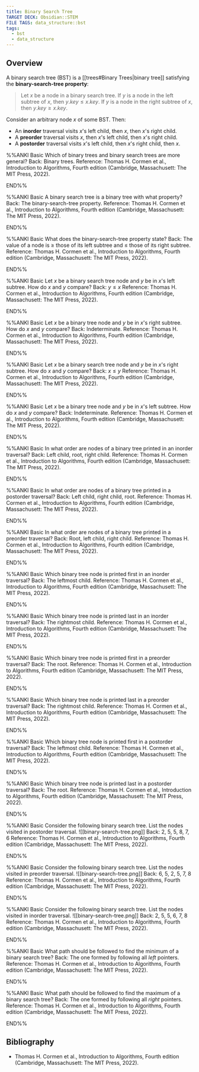 ```yaml
---
title: Binary Search Tree
TARGET DECK: Obsidian::STEM
FILE TAGS: data_structure::bst
tags:
  - bst
  - data_structure
---
```


## Overview

A binary search tree (BST) is a [[trees#Binary Trees|binary tree]] satisfying the **binary-search-tree property**:

> Let $x$ be a node in a binary search tree. If $y$ is a node in the left subtree of $x$, then $y.key \leq x.key$. If $y$ is a node in the right subtree of $x$, then $y.key \geq x.key$.

Consider an arbitrary node $x$ of some BST. Then:

* An **inorder** traversal visits $x$'s left child, then $x$, then $x$'s right child.
* A **preorder** traversal visits $x$, then $x$'s left child, then $x$'s right child.
* A **postorder** traversal visits $x$'s left child, then $x$'s right child, then $x$.

%%ANKI
Basic
Which of binary trees and binary search trees are more general?
Back: Binary trees.
Reference: Thomas H. Cormen et al., Introduction to Algorithms, Fourth edition (Cambridge, Massachusett: The MIT Press, 2022).
<!--ID: 1722338895668-->
END%%

%%ANKI
Basic
A binary search tree is a binary tree with what property?
Back: The binary-search-tree property.
Reference: Thomas H. Cormen et al., Introduction to Algorithms, Fourth edition (Cambridge, Massachusett: The MIT Press, 2022).
<!--ID: 1722338895696-->
END%%

%%ANKI
Basic
What does the binary-search-tree property state?
Back: The value of a node is $\geq$ those of its left subtree and $\leq$ those of its right subtree.
Reference: Thomas H. Cormen et al., Introduction to Algorithms, Fourth edition (Cambridge, Massachusett: The MIT Press, 2022).
<!--ID: 1722338895699-->
END%%

%%ANKI
Basic
Let $x$ be a binary search tree node and $y$ be in $x$'s left subtree. How do $x$ and $y$ compare?
Back: $y \leq x$
Reference: Thomas H. Cormen et al., Introduction to Algorithms, Fourth edition (Cambridge, Massachusett: The MIT Press, 2022).
<!--ID: 1722338895702-->
END%%

%%ANKI
Basic
Let $x$ be a binary tree node and $y$ be in $x$'s right subtree. How do $x$ and $y$ compare?
Back: Indeterminate.
Reference: Thomas H. Cormen et al., Introduction to Algorithms, Fourth edition (Cambridge, Massachusett: The MIT Press, 2022).
<!--ID: 1722338895705-->
END%%

%%ANKI
Basic
Let $x$ be a binary search tree node and $y$ be in $x$'s right subtree. How do $x$ and $y$ compare?
Back: $x \leq y$
Reference: Thomas H. Cormen et al., Introduction to Algorithms, Fourth edition (Cambridge, Massachusett: The MIT Press, 2022).
<!--ID: 1722338923691-->
END%%

%%ANKI
Basic
Let $x$ be a binary tree node and $y$ be in $x$'s left subtree. How do $x$ and $y$ compare?
Back: Indeterminate.
Reference: Thomas H. Cormen et al., Introduction to Algorithms, Fourth edition (Cambridge, Massachusett: The MIT Press, 2022).
<!--ID: 1722338937590-->
END%%

%%ANKI
Basic
In what order are nodes of a binary tree printed in an inorder traversal?
Back: Left child, root, right child.
Reference: Thomas H. Cormen et al., Introduction to Algorithms, Fourth edition (Cambridge, Massachusett: The MIT Press, 2022).
<!--ID: 1722338895707-->
END%%

%%ANKI
Basic
In what order are nodes of a binary tree printed in a postorder traversal?
Back: Left child, right child, root.
Reference: Thomas H. Cormen et al., Introduction to Algorithms, Fourth edition (Cambridge, Massachusett: The MIT Press, 2022).
<!--ID: 1722338895710-->
END%%

%%ANKI
Basic
In what order are nodes of a binary tree printed in a preorder traversal?
Back: Root, left child, right child.
Reference: Thomas H. Cormen et al., Introduction to Algorithms, Fourth edition (Cambridge, Massachusett: The MIT Press, 2022).
<!--ID: 1722338895713-->
END%%

%%ANKI
Basic
Which binary tree node is printed first in an inorder traversal?
Back: The leftmost child.
Reference: Thomas H. Cormen et al., Introduction to Algorithms, Fourth edition (Cambridge, Massachusett: The MIT Press, 2022).
<!--ID: 1722339185541-->
END%%

%%ANKI
Basic
Which binary tree node is printed last in an inorder traversal?
Back: The rightmost child.
Reference: Thomas H. Cormen et al., Introduction to Algorithms, Fourth edition (Cambridge, Massachusett: The MIT Press, 2022).
<!--ID: 1722339185545-->
END%%

%%ANKI
Basic
Which binary tree node is printed first in a preorder traversal?
Back: The root.
Reference: Thomas H. Cormen et al., Introduction to Algorithms, Fourth edition (Cambridge, Massachusett: The MIT Press, 2022).
<!--ID: 1722339185548-->
END%%

%%ANKI
Basic
Which binary tree node is printed last in a preorder traversal?
Back: The rightmost child.
Reference: Thomas H. Cormen et al., Introduction to Algorithms, Fourth edition (Cambridge, Massachusett: The MIT Press, 2022).
<!--ID: 1722339320118-->
END%%

%%ANKI
Basic
Which binary tree node is printed first in a postorder traversal?
Back: The leftmost child.
Reference: Thomas H. Cormen et al., Introduction to Algorithms, Fourth edition (Cambridge, Massachusett: The MIT Press, 2022).
<!--ID: 1722339185551-->
END%%

%%ANKI
Basic
Which binary tree node is printed last in a postorder traversal?
Back: The root.
Reference: Thomas H. Cormen et al., Introduction to Algorithms, Fourth edition (Cambridge, Massachusett: The MIT Press, 2022).
<!--ID: 1722339320124-->
END%%

%%ANKI
Basic
Consider the following binary search tree. List the nodes visited in postorder traversal.
![[binary-search-tree.png]]
Back: 2, 5, 5, 8, 7, 6
Reference: Thomas H. Cormen et al., Introduction to Algorithms, Fourth edition (Cambridge, Massachusett: The MIT Press, 2022).
<!--ID: 1722339465744-->
END%%

%%ANKI
Basic
Consider the following binary search tree. List the nodes visited in preorder traversal.
![[binary-search-tree.png]]
Back: 6, 5, 2, 5, 7, 8
Reference: Thomas H. Cormen et al., Introduction to Algorithms, Fourth edition (Cambridge, Massachusett: The MIT Press, 2022).
<!--ID: 1722339465750-->
END%%

%%ANKI
Basic
Consider the following binary search tree. List the nodes visited in inorder traversal.
![[binary-search-tree.png]]
Back: 2, 5, 5, 6, 7, 8
Reference: Thomas H. Cormen et al., Introduction to Algorithms, Fourth edition (Cambridge, Massachusett: The MIT Press, 2022).
<!--ID: 1722339465754-->
END%%

%%ANKI
Basic
What path should be followed to find the minimum of a binary search tree?
Back: The one formed by following all $left$ pointers.
Reference: Thomas H. Cormen et al., Introduction to Algorithms, Fourth edition (Cambridge, Massachusett: The MIT Press, 2022).
<!--ID: 1722342235755-->
END%%

%%ANKI
Basic
What path should be followed to find the maximum of a binary search tree?
Back: The one formed by following all $right$ pointers.
Reference: Thomas H. Cormen et al., Introduction to Algorithms, Fourth edition (Cambridge, Massachusett: The MIT Press, 2022).
<!--ID: 1722342235784-->
END%%

## Bibliography

* Thomas H. Cormen et al., Introduction to Algorithms, Fourth edition (Cambridge, Massachusett: The MIT Press, 2022).